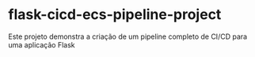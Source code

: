 # flask-cicd-ecs-pipeline-project
Este projeto demonstra a criação de um pipeline completo de CI/CD para uma aplicação Flask

